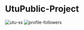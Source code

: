 
# UtuPublic-Project
<img src="https://i.ibb.co/5s4YnHv/utu-ss.png" alt="utu-ss" border="0">
<img src="https://i.ibb.co/DD42whN/profile-followers.png" alt="profile-followers" border="0">
